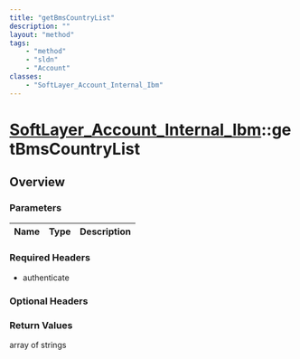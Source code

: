 ```yaml
---
title: "getBmsCountryList"
description: ""
layout: "method"
tags:
    - "method"
    - "sldn"
    - "Account"
classes:
    - "SoftLayer_Account_Internal_Ibm"
---
```

# [SoftLayer_Account_Internal_Ibm](/reference/services/SoftLayer_Account_Internal_Ibm)::getBmsCountryList




## Overview 


### Parameters 
|Name | Type | Description |
| --- | --- | --- |


### Required Headers
* authenticate

### Optional Headers

### Return Values
array of strings

